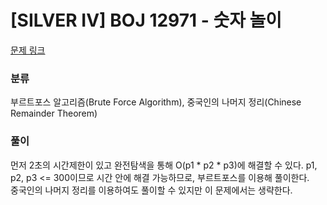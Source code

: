 # [SILVER IV] BOJ 12971 - 숫자 놀이

[문제 링크](https://boj.kr/12971)

### 분류

부르트포스 알고리즘(Brute Force Algorithm), 중국인의 나머지 정리(Chinese Remainder Theorem)

### 풀이

먼저 2초의 시간제한이 있고 완전탐색을 통해 O(p1 * p2 * p3)에 해결할 수 있다. p1, p2, p3 <= 300이므로 시간 안에 해결 가능하므로, 부르트포스를 이용해 풀이한다.  
중국인의 나머지 정리를 이용하여도 풀이할 수 있지만 이 문제에서는 생략한다.
